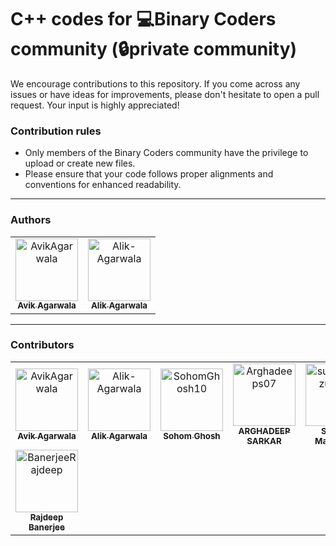 # C++ codes for 💻Binary Coders community (🔒private community)

We encourage contributions to this repository. If you come across any issues or have ideas for improvements, please don't hesitate to open a pull request. Your input is highly appreciated!

### Contribution rules
- Only members of the Binary Coders community have the privilege to upload or create new files.
- Please ensure that your code follows proper alignments and conventions for enhanced readability.

---

### Authors

<table>
<tr>
    <td align="center">
        <a href="https://github.com/AvikAgarwala">
            <img src="https://avatars.githubusercontent.com/u/98759608?v=4" width="100;" alt="AvikAgarwala"/>
            <br />
            <sub><b>Avik Agarwala</b></sub>
        </a>
    </td>
    <td align="center">
        <a href="https://github.com/Alik-Agarwala">
            <img src="https://avatars.githubusercontent.com/u/98759503?v=4" width="100;" alt="Alik-Agarwala"/>
            <br />
            <sub><b>Alik Agarwala</b></sub>
        </a>
    </td></tr>
</table>

---

### Contributors

<!-- readme: contributors -start -->
<table>
<tr>
    <td align="center">
        <a href="https://github.com/AvikAgarwala">
            <img src="https://avatars.githubusercontent.com/u/98759608?v=4" width="100;" alt="AvikAgarwala"/>
            <br />
            <sub><b>Avik Agarwala</b></sub>
        </a>
    </td>
    <td align="center">
        <a href="https://github.com/Alik-Agarwala">
            <img src="https://avatars.githubusercontent.com/u/98759503?v=4" width="100;" alt="Alik-Agarwala"/>
            <br />
            <sub><b>Alik Agarwala</b></sub>
        </a>
    </td>
    <td align="center">
        <a href="https://github.com/SohomGhosh10">
            <img src="https://avatars.githubusercontent.com/u/136338690?v=4" width="100;" alt="SohomGhosh10"/>
            <br />
            <sub><b>Sohom Ghosh</b></sub>
        </a>
    </td>
    <td align="center">
        <a href="https://github.com/Arghadeeps07">
            <img src="https://avatars.githubusercontent.com/u/112500013?v=4" width="100;" alt="Arghadeeps07"/>
            <br />
            <sub><b>ARGHADEEP SARKAR</b></sub>
        </a>
    </td>
    <td align="center">
        <a href="https://github.com/sudiptamazumdar">
            <img src="https://avatars.githubusercontent.com/u/139207924?v=4" width="100;" alt="sudiptamazumdar"/>
            <br />
            <sub><b>Sudipta Mazumdar</b></sub>
        </a>
    </td>
    <td align="center">
        <a href="https://github.com/ankikadey">
            <img src="https://avatars.githubusercontent.com/u/98796194?v=4" width="100;" alt="ankikadey"/>
            <br />
            <sub><b>Ankika Dey</b></sub>
        </a>
    </td></tr>
<tr>
    <td align="center">
        <a href="https://github.com/BanerjeeRajdeep">
            <img src="https://avatars.githubusercontent.com/u/111561385?v=4" width="100;" alt="BanerjeeRajdeep"/>
            <br />
            <sub><b>Rajdeep Banerjee</b></sub>
        </a>
    </td></tr>
</table>
<!-- readme: contributors -end -->
